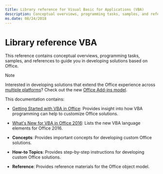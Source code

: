```yaml
---
title: Library reference for Visual Basic for Applications (VBA)
description: Conceptual overviews, programming tasks, samples, and references to guide you in developing solutions based on Office. 
ms.date: 08/24/2018
---
```


# Library reference VBA

This reference contains conceptual overviews, programming tasks, samples, and references to guide you in developing solutions based on Office. 

> [!NOTE] 
> Interested in developing solutions that extend the Office experience across [multiple platforms](https://docs.microsoft.com/en-us/office/dev/add-ins/overview/office-add-in-availability)? Check out the new [Office Add-ins model](https://docs.microsoft.com/en-us/office/dev/add-ins/overview/office-add-ins).


This documentation contains: 

- [Getting Started with VBA in Office](../../Library-Reference/Concepts/getting-started-with-vba-in-office.md): Provides insight into how VBA programming can help to customize Office solutions.
    
- [What's New for VBA in Office 2016](../../Library-Reference/Concepts/what-s-new-for-vba-in-office-2016.md): Lists the new VBA language elements for Office 2016.
    
- **Concepts**: Provides important concepts for developing custom Office solutions.
    
- **How-to Topics**: Provides step-by-step instructions for developing custom Office solutions.
    
- **Reference**: Provides reference materials for the Office object model.
    

